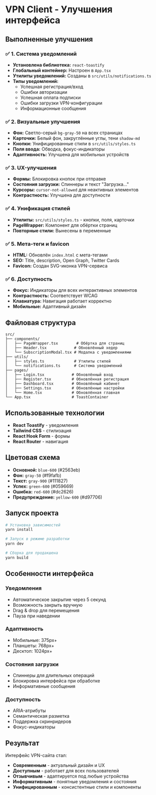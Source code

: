 # VPN Client - Улучшения интерфейса

## Выполненные улучшения

### ✅ 1. Система уведомлений
- **Установлена библиотека:** `react-toastify`
- **Глобальный контейнер:** Настроен в `App.tsx`
- **Утилиты уведомлений:** Созданы в `src/utils/notifications.ts`
- **Типы уведомлений:**
  - Успешная регистрация/вход
  - Ошибки авторизации
  - Успешная оплата подписки
  - Ошибки загрузки VPN-конфигурации
  - Информационные сообщения

### ✅ 2. Визуальные улучшения
- **Фон:** Светло-серый `bg-gray-50` на всех страницах
- **Карточки:** Белый фон, закруглённые углы, тени `shadow-md`
- **Кнопки:** Унифицированные стили в `src/utils/styles.ts`
- **Поля ввода:** Обводка, фокус-индикаторы
- **Адаптивность:** Улучшена для мобильных устройств

### ✅ 3. UX-улучшения
- **Формы:** Блокировка кнопок при отправке
- **Состояния загрузки:** Спиннеры и текст "Загрузка..."
- **Курсоры:** `cursor-not-allowed` для неактивных элементов
- **Контрастность:** Улучшена для доступности

### ✅ 4. Унификация стилей
- **Утилиты:** `src/utils/styles.ts` - кнопки, поля, карточки
- **PageWrapper:** Компонент для обёртки страниц
- **Повторные стили:** Вынесены в переменные

### ✅ 5. Мета-теги и favicon
- **HTML:** Обновлён `index.html` с мета-тегами
- **SEO:** Title, description, Open Graph, Twitter Cards
- **Favicon:** Создан SVG-иконка VPN-сервиса

### ✅ 6. Доступность
- **Фокус:** Индикаторы для всех интерактивных элементов
- **Контрастность:** Соответствует WCAG
- **Клавиатура:** Навигация работает корректно
- **Мобильные:** Адаптивный дизайн

## Файловая структура

```
src/
├── components/
│   ├── PageWrapper.tsx        # Обёртка для страниц
│   ├── Header.tsx            # Обновлённый хедер
│   └── SubscriptionModal.tsx # Модалка с уведомлениями
├── utils/
│   ├── styles.ts             # Утилиты стилей
│   └── notifications.ts      # Система уведомлений
├── pages/
│   ├── Login.tsx            # Обновлённый вход
│   ├── Register.tsx         # Обновлённая регистрация
│   ├── Dashboard.tsx        # Обновлённый кабинет
│   ├── Settings.tsx         # Обновлённые настройки
│   └── Home.tsx             # Обновлённая главная
└── App.tsx                  # ToastContainer
```

## Использованные технологии

- **React Toastify** - уведомления
- **Tailwind CSS** - стилизация
- **React Hook Form** - формы
- **React Router** - навигация

## Цветовая схема

- **Основной:** `blue-600` (#2563eb)
- **Фон:** `gray-50` (#f9fafb)
- **Текст:** `gray-900` (#111827)
- **Успех:** `green-600` (#059669)
- **Ошибка:** `red-600` (#dc2626)
- **Предупреждение:** `yellow-600` (#d97706)

## Запуск проекта

```bash
# Установка зависимостей
yarn install

# Запуск в режиме разработки
yarn dev

# Сборка для продакшена
yarn build
```

## Особенности интерфейса

### Уведомления
- Автоматическое закрытие через 5 секунд
- Возможность закрыть вручную
- Drag & drop для перемещения
- Пауза при наведении

### Адаптивность
- Мобильные: 375px+
- Планшеты: 768px+
- Десктоп: 1024px+

### Состояния загрузки
- Спиннеры для длительных операций
- Блокировка интерфейса при обработке
- Информативные сообщения

### Доступность
- ARIA-атрибуты
- Семантическая разметка
- Поддержка скринридеров
- Фокус-индикаторы

## Результат

Интерфейс VPN-сайта стал:
- **Современным** - актуальный дизайн и UX
- **Доступным** - работает для всех пользователей
- **Отзывчивым** - адаптируется под любые устройства
- **Информативным** - понятные уведомления и состояния
- **Унифицированным** - консистентные стили и компоненты 
